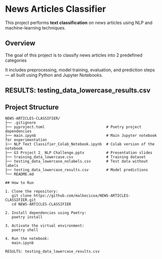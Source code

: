 # News Articles Classifier

This project performs **text classification** on news articles using NLP and machine-learning techniques.

## Overview

The goal of this project is to classify news articles into 2 predefined categories

It includes preprocessing, model training, evaluation, and prediction steps — all built using Python and Jupyter Notebooks.

## RESULTS: testing_data_lowercase_results.csv

## Project Structure

```text
NEWS-ARTICLES-CLASSIFIER/
├── .gitignore
├── pyproject.toml                            # Poetry project dependencies
├── main.ipynb                                # Main Jupyter notebook for experimentation
├── NLP Text Classifier_Colab_Notebook.ipynb  # Colab version of the notebook
├── G3 Project 2_ NLP Challenge.pptx          # Presentation slides
├── training_data_lowercase.csv               # Training dataset
├── testing_data_lowercase_nolabels.csv       # Test data without labels
├── testing_data_lowercase_results.csv        # Model predictions
└── README.md

## How to Run

1. Clone the repository:
   git clone https://github.com/malkecicoa/NEWS-ARTICLES-CLASSIFIER.git
   cd NEWS-ARTICLES-CLASSIFIER

2. Install dependencies using Poetry:
   poetry install

3. Activate the virtual environment:
   poetry shell

4. Run the notebook:
   main.ipynb

RESULTS: testing_data_lowercase_results.csv
```
